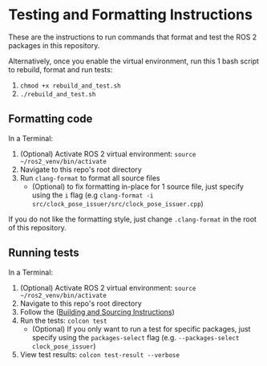 # Testing and Formatting Instructions

These are the instructions to run commands that format and test the ROS 2 packages in this repository.

Alternatively, once you enable the virtual environment, run this 1 bash script to rebuild, format and run tests:

1. `chmod +x rebuild_and_test.sh`
1. `./rebuild_and_test.sh`


## Formatting code

In a Terminal:

1. (Optional) Activate ROS 2 virtual environment: `source ~/ros2_venv/bin/activate`
1. Navigate to this repo's root directory
1. Run `clang-format` to format all source files
    - (Optional) to fix formatting in-place for 1 source file, just specify using the `i` flag (e.g `clang-format -i src/clock_pose_issuer/src/clock_pose_issuer.cpp`)

If you do not like the formatting style, just change `.clang-format` in the root of this repository.

## Running tests

In a Terminal:

1. (Optional) Activate ROS 2 virtual environment: `source ~/ros2_venv/bin/activate`
1. Navigate to this repo's root directory
1. Follow the ([Building and Sourcing Instructions](building_and_running_instructions.md#1-buildingsourcing-instructions))
1. Run the tests: `colcon test`
    - (Optional) If you only want to run a test for specific packages, just specify using the `packages-select` flag (e.g. `--packages-select clock_pose_issuer`)
1. View test results: `colcon test-result --verbose`